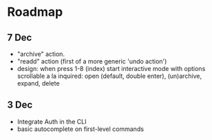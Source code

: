 # Roadmap

## 7 Dec

  - "archive" action. 
  - "readd" action (first of a more generic 'undo action')
  - design: when press 1-8 (index) start interactive mode with options scrollable a la inquired: open (default, double enter), (un)archive, expand, delete

## 3 Dec

- Integrate Auth in the CLI
- basic autocomplete on first-level commands
